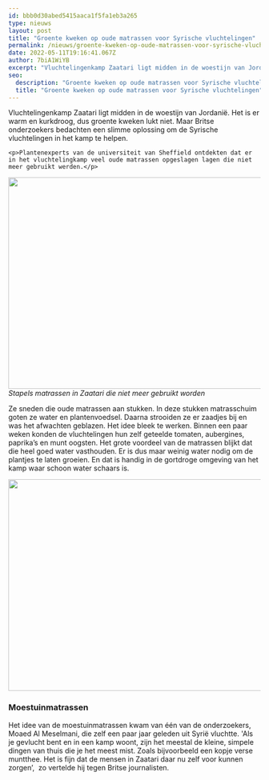 ```yaml
---
id: bbb0d30abed5415aaca1f5fa1eb3a265
type: nieuws
layout: post
title: "Groente kweken op oude matrassen voor Syrische vluchtelingen"
permalink: /nieuws/groente-kweken-op-oude-matrassen-voor-syrische-vluchtelingen/
date: 2022-05-11T19:16:41.067Z
author: 7biA1WiYB
excerpt: "Vluchtelingenkamp Zaatari ligt midden in de woestijn van Jordanië. Het is er warm en kurkdroog, dus groente kweken lukt niet. Maar Britse onderzoekers bedachten een slimme oplossing om de Syrische vluchtelingen in het kamp te helpen.  "
seo:
  description: "Groente kweken op oude matrassen voor Syrische vluchtelingen"
  title: "Groente kweken op oude matrassen voor Syrische vluchtelingen"
---
```

Vluchtelingenkamp Zaatari ligt midden in de woestijn van Jordanië. Het is er warm en kurkdroog, dus groente kweken lukt niet. Maar Britse onderzoekers bedachten een slimme oplossing om de Syrische vluchtelingen in het kamp te helpen.  

    <p>Plantenexperts van de universiteit van Sheffield ontdekten dat er in het vluchtelingkamp veel oude matrassen opgeslagen lagen die niet meer gebruikt werden.</p>
<p><div class="media media-element-container media-default"><div id="file-539789" class="file file-image file-image-jpeg">

        
  
  <div class="content">
    <img height="423" width="752" class="media-element file-default" data-delta="1" src="https://original.sevendays.nl/sites/default/files/mattress%20moment.png.jpg" alt="">  </div>

  
</div>
</div><em>Stapels matrassen in Zaatari die niet meer gebruikt worden</em>
<p>Ze sneden die oude matrassen aan stukken. In deze stukken matrasschuim goten ze water en plantenvoedsel. Daarna strooiden ze er zaadjes bij en was het afwachten geblazen. Het idee bleek te werken. Binnen een paar weken konden de vluchtelingen hun zelf geteelde tomaten, aubergines, paprika’s en munt oogsten. Het grote voordeel van de matrassen blijkt dat die heel goed water vasthouden. Er is dus maar weinig water nodig om de plantjes te laten groeien. En dat is handig in de gortdroge omgeving van het kamp waar schoon water schaars is.</p>
<p><div class="media media-element-container media-default"><div id="file-539790" class="file file-image file-image-jpeg">

        
  
  <div class="content">
    <img height="423" width="752" class="media-element file-default" data-delta="2" src="https://original.sevendays.nl/sites/default/files/IMG-20171002-WA0066.jpg" alt="">  </div>

  
</div>
</div>
<h3>Moestuinmatrassen</h3>
<p>Het idee van de moestuinmatrassen kwam van één van de onderzoekers, Moaed Al Meselmani, die zelf een paar jaar geleden uit Syrië vluchtte. 'Als je gevlucht bent en in een kamp woont, zijn het meestal de kleine, simpele dingen van thuis die je het meest mist. Zoals bijvoorbeeld een kopje verse muntthee. Het is fijn dat de mensen in Zaatari daar nu zelf voor kunnen zorgen’,  zo vertelde hij tegen Britse journalisten.</p>  
